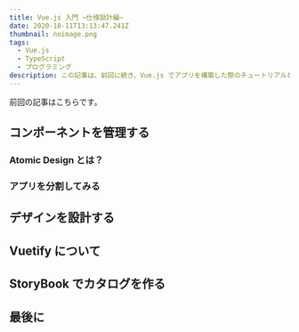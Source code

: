 ```yaml
---
title: Vue.js 入門 ~仕様設計編~
date: 2020-10-11T13:13:47.241Z
thumbnail: noimage.png
tags:
  - Vue.js
  - TypeScript
  - プログラミング
description: この記事は、前回に続き、Vue.js でアプリを構築した際のチュートリアルをまとめました。今回はVue.js でアプリ
---
```

前回の記事はこちらです。

## コンポーネントを管理する

### Atomic Design とは？

### アプリを分割してみる 

## デザインを設計する

## Vuetify について 

## StoryBook でカタログを作る

## 最後に